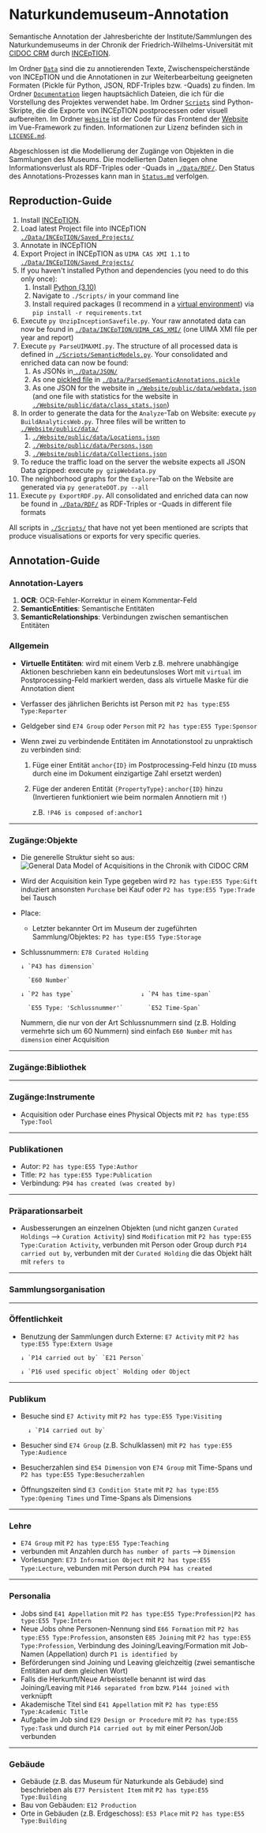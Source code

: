 # Naturkundemuseum-Annotation
Semantische Annotation der Jahresberichte der Institute/Sammlungen des Naturkundemuseums in der Chronik der Friedrich-Wilhelms-Universität mit [CIDOC CRM](https://cidoc-crm.org/html/cidoc_crm_v7.1.1.html) durch [INCEpTION](https://inception-project.github.io).

Im Ordner [`Data`](./Data/) sind die zu annotierenden Texte, Zwischenspeicherstände von INCEpTION und die Annotationen in zur Weiterbearbeitung geeigneten Formaten (Pickle für Python, JSON, RDF-Triples bzw. -Quads) zu finden. Im Ordner [`Documentation`](./Documentation/) liegen hauptsächlich Dateien, die ich für die Vorstellung des Projektes verwendet habe. Im Ordner [`Scripts`](./Scripts/) sind Python-Skripte, die die Exporte von INCEpTION postprocessen oder visuell aufbereiten. Im Ordner [`Website`](./Website/) ist der Code für das Frontend der [Website](https://aron-marquart.de/mfn-chronik) im Vue-Framework zu finden. Informationen zur Lizenz befinden sich in [`LICENSE.md`](./LICENSE.md). 

Abgeschlossen ist die Modellierung der Zugänge von Objekten in die Sammlungen des Museums. Die modellierten Daten liegen ohne Informationsverlust als RDF-Triples oder -Quads in [`./Data/RDF/`](./Data/RDF/). Den Status des Annotations-Prozesses kann man in [`Status.md`](./Status.md) verfolgen.


## Reproduction-Guide

1. Install [INCEpTION](https://inception-project.github.io).
2. Load latest Project file into INCEpTION [`./Data/INCEpTION/Saved_Projects/`](./Data/INCEpTION/Saved_Projects/)
3. Annotate in INCEpTION
4. Export Project in INCEpTION as `UIMA CAS XMI 1.1` to [`./Data/INCEpTION/Saved_Projects/`](./Data/INCEpTION/Saved_Projects/)
5. If you haven't installed Python and dependencies (you need to do this only once):
    1. Install [Python (3.10)](https://www.python.org/downloads/)
    2. Navigate to `./Scripts/` in your command line
    3. Install required packages (I recommend in a [virtual environment](https://docs.python.org/3/library/venv.html)) via `pip install -r requirements.txt`
6. Execute `py UnzipInceptionSavefile.py`. Your raw annotated data can now be found in [`./Data/INCEpTION/UIMA_CAS_XMI/`](./Data/INCEpTION/UIMA_CAS_XMI/) (one UIMA XMI file per year and report)
7. Execute `py ParseUIMAXMI.py`. The structure of all processed data is defined in [`./Scripts/SemanticModels.py`](./Scripts/SemanticModels.py). Your consolidated and enriched data can now be found:
    1. As JSONs in[ `./Data/JSON/`](./Data/JSON/)
    2. As one [pickled file](https://docs.python.org/3/library/pickle.html) in [`./Data/ParsedSemanticAnnotations.pickle`](./Data/ParsedSemanticAnnotations.pickle)
    3. As one JSON for the website in [`./Website/public/data/webdata.json`](./Website/public/data/webdata.json) (and one file with statistics for the website in [`./Website/public/data/class_stats.json`](./Website/public/data/class_stats.json))
8. In order to generate the data for the `Analyze`-Tab on Website: execute `py BuildAnalyticsWeb.py`. Three files will be written to [`./Website/public/data/`](./Website/public/data/)
    1. [`./Website/public/data/Locations.json`](./Website/public/data/Locations.json)
    2. [`./Website/public/data/Persons.json`](./Website/public/data/Persons.json)
    3. [`./Website/public/data/Collections.json`](./Website/public/data/Collections.json)
9. To reduce the traffic load on the server the website expects all JSON Data gzipped: execute `py gzipWebdata.py`
10. The neighborhood graphs for the `Explore`-Tab on the Website are generated via `py generateDOT.py --all`
11. Execute `py ExportRDF.py`. All consolidated and enriched data can now be found in [`./Data/RDF/`](./Data/RDF/) as RDF-Triples or -Quads in different file formats

All scripts in [`./Scripts/`](./Scripts/) that have not yet been mentioned are scripts that produce visualisations or exports for very specific queries.


## Annotation-Guide

### Annotation-Layers
1. **OCR**: OCR-Fehler-Korrektur in einem Kommentar-Feld
2. **SemanticEntities**: Semantische Entitäten
3. **SemanticRelationships**: Verbindungen zwischen semantischen Entitäten

### Allgemein
- **Virtuelle Entitäten**: wird mit einem Verb z.B. mehrere unabhängige Aktionen beschrieben kann ein bedeutunsloses Wort mit `virtual` im Postprocessing-Feld markiert werden, dass als virtuelle Maske für die Annotation dient
- Verfasser des jährlichen Berichts ist Person mit `P2 has type:E55 Type:Reporter`
- Geldgeber sind `E74 Group` oder `Person` mit `P2 has type:E55 Type:Sponsor`
- Wenn zwei zu verbindende Entitäten im Annotationstool zu unpraktisch zu verbinden sind:

    1. Füge einer Entität `anchor{ID}` im Postprocessing-Feld hinzu (`ID` muss durch eine im Dokument einzigartige Zahl ersetzt werden)
    
    2. Füge der anderen Entität `{PropertyType}:anchor{ID}` hinzu (Invertieren funktioniert wie beim normalen Annotiern mit `!`)
    
        z.B. `!P46 is composed of:anchor1`
        
---
### Zugänge:Objekte
- Die generelle Struktur sieht so aus:
![General Data Model of Acquisitions in the Chronik with CIDOC CRM](/Documentation/Visualizations/E8DataModel_visualization.svg)


- Wird der Acquisition kein Type gegeben wird `P2 has type:E55 Type:Gift` induziert ansonsten `Purchase` bei Kauf oder `P2 has type:E55 Type:Trade` bei Tausch

- Place:
    
    - Letzter bekannter Ort im Museum der zugeführten Sammlung/Objektes: `P2 has type:E55 Type:Storage`

- Schlussnummern: `E78 Curated Holding` 

      ↓ `P43 has dimension`

        `E60 Number`

      ↓ `P2 has type`                   ↓ `P4 has time-span`

        `E55 Type: 'Schlussnummer'`       `E52 Time-Span` 

    Nummern, die nur von der Art Schlussnummern sind (z.B. Holding vermehrte sich um 60 Nummern) sind einfach `E60 Number` mit `has dimension` einer Acquisition

---
### Zugänge:Bibliothek

---
### Zugänge:Instrumente
- Acquisition oder Purchase eines Physical Objects mit `P2 has type:E55 Type:Tool`

---
### Publikationen
- Autor: `P2 has type:E55 Type:Author`
- Title: `P2 has type:E55 Type:Publication`
- Verbindung: `P94 has created (was created by)`

---
### Präparationsarbeit
- Ausbesserungen an einzelnen Objekten (und nicht ganzen `Curated Holdings` --> `Curation Activity`) sind `Modification` mit `P2 has type:E55 Type:Curation Activity`, verbunden mit Person oder Group durch `P14 carried out by`, verbunden mit der `Curated Holding` die das Objekt hält mit `refers to`

---
### Sammlungsorganisation

---
### Öffentlichkeit
- Benutzung der Sammlungen durch Externe: `E7 Activity` mit `P2 has type:E55 Type:Extern Usage`
      
      ↓ `P14 carried out by` `E21 Person`
      
      ↓ `P16 used specific object` Holding oder Object
    
    

---
### Publikum
- Besuche sind `E7 Activity` mit `P2 has type:E55 Type:Visiting`

      	↓ `P14 carried out by`

- Besucher sind `E74 Group` (z.B. Schulklassen) mit `P2 has type:E55 Type:Audience`
- Besucherzahlen sind `E54 Dimension` von `E74 Group` mit Time-Spans und `P2 has type:E55 Type:Besucherzahlen`
- Öffnungszeiten sind `E3 Condition State` mit `P2 has type:E55 Type:Opening Times` und Time-Spans als Dimensions


---
### Lehre
- `E74 Group` mit `P2 has type:E55 Type:Teaching`
- verbunden mit Anzahlen durch `has number of parts` --> `Dimension`
- Vorlesungen: `E73 Information Object` mit `P2 has type:E55 Type:Lecture`, vebunden mit Person durch `P94 has created`

---
### Personalia
- Jobs sind `E41 Appellation` mit `P2 has type:E55 Type:Profession|P2 has type:E55 Type:Intern`
- Neue Jobs ohne Personen-Nennung sind `E66 Formation` mit `P2 has type:E55 Type:Profession`, ansonsten `E85 Joining` mit `P2 has type:E55 Type:Profession`, Verbindung des Joining/Leaving/Formation mit Job-Namen (Appellation) durch `P1 is identified by`
- Beförderungen sind Joining und Leaving gleichzeitig (zwei semantische Entitäten auf dem gleichen Wort)
- Falls die Herkunft/Neue Arbeisstelle benannt ist wird das Joining/Leaving mit `P146 separated from` bzw. `P144 joined with` verknüpft
- Akademische Titel sind `E41 Appellation` mit `P2 has type:E55 Type:Academic Title`
- Aufgabe im Job sind `E29 Design or Procedure` mit `P2 has type:E55 Type:Task` und durch `P14 carried out by` mit einer Person/Job verbunden

---
### Gebäude
- Gebäude (z.B. das Museum für Naturkunde als Gebäude) sind beschrieben als `E77 Persistent Item` mit `P2 has type:E55 Type:Building`
- Bau von Gebäuden: `E12 Production`
- Orte in Gebäuden (z.B. Erdgeschoss): `E53 Place` mit `P2 has type:E55 Type:Building`


